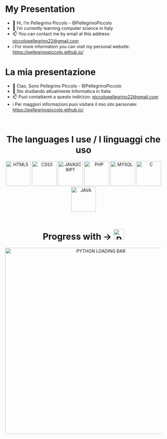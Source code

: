 # My Presentation
- 👋 Hi, I’m Pellegrino Piccolo - @PellegrinoPiccolo 
- 🌱 I’m currently learning computer science in Italy
- 📫 You can contact me by email at this address: piccolopellegrino22@gmail.com
- ℹ️ For more information you can visit my personal website: https://pellegrinopiccolo.github.io/

# La mia presentazione
- 👋 Ciao, Sono Pellegrino Piccolo - @PellegrinoPiccolo 
- 🌱 Sto studiando attualmente Informatica in Italia
- 📫 Puoi contattarmi a questo indirizzo: piccolopellegrino22@gmail.com
- ℹ️ Per maggiori informazioni puoi visitare il mio sito personale: https://pellegrinopiccolo.github.io/
<br>
<h1 align="center">The languages I use / I linguaggi che uso</h1>
<div align="center">
  <img src="https://edent.github.io/SuperTinyIcons/images/svg/html5.svg" width="80" title="HTML5">
  <img src="https://edent.github.io/SuperTinyIcons/images/svg/css3.svg" width="80" title="CSS3">
  <img src="https://cdn.jsdelivr.net/gh/devicons/devicon/icons/javascript/javascript-original.svg" width="80" title="JAVASCRIPT"/>
  <img src="https://cdn.jsdelivr.net/gh/devicons/devicon/icons/php/php-original.svg" width="80" title="PHP"/>
  <img src="https://cdn.jsdelivr.net/gh/devicons/devicon/icons/mysql/mysql-original-wordmark.svg" width="80" title="MYSQL"/>
  <img src="https://cdn.jsdelivr.net/gh/devicons/devicon/icons/c/c-original.svg" width="80" title="C"/>
  <img src="https://cdn.jsdelivr.net/gh/devicons/devicon/icons/java/java-original-wordmark.svg" width="80" title="JAVA"/>
</div>
<br>
<h1 align="center">Progress with -> <img src="https://cdn.jsdelivr.net/gh/devicons/devicon/icons/python/python-original.svg" width="34" title="PYTHON"/></h1>
<div align="center">
  <img src="https://github.com/PellegrinoPiccolo/PellegrinoPiccolo/assets/152791429/21738eea-fe9b-4714-a367-a318f93f398d" width="600" title="PYTHON LOADING BAR"/>
</div>
<!---
PellegrinoPiccolo/PellegrinoPiccolo is a ✨ special ✨ repository because its `README.md` (this file) appears on your GitHub profile.
You can click the Preview link to take a look at your changes.
--->

